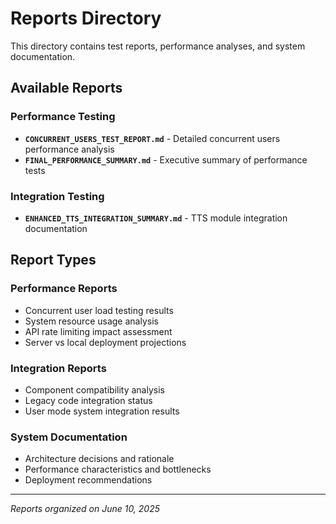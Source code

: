 # Reports Directory

This directory contains test reports, performance analyses, and system documentation.

## Available Reports

### Performance Testing
- **`CONCURRENT_USERS_TEST_REPORT.md`** - Detailed concurrent users performance analysis
- **`FINAL_PERFORMANCE_SUMMARY.md`** - Executive summary of performance tests

### Integration Testing
- **`ENHANCED_TTS_INTEGRATION_SUMMARY.md`** - TTS module integration documentation

## Report Types

### Performance Reports
- Concurrent user load testing results
- System resource usage analysis  
- API rate limiting impact assessment
- Server vs local deployment projections

### Integration Reports  
- Component compatibility analysis
- Legacy code integration status
- User mode system integration results

### System Documentation
- Architecture decisions and rationale
- Performance characteristics and bottlenecks
- Deployment recommendations

---
*Reports organized on June 10, 2025*
